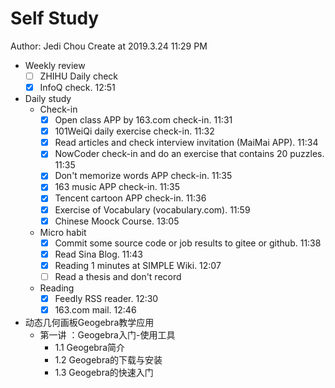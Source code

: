 # Self Study

Author: Jedi Chou
Create at 2019.3.24 11:29 PM

* Weekly review
  -[ ] ZHIHU Daily check
  -[x] InfoQ check. 12:51

* Daily study
  * Check-in
    -[x] Open class APP by 163.com check-in. 11:31
    -[x] 101WeiQi daily exercise check-in. 11:32
    -[x] Read articles and check interview invitation (MaiMai APP). 11:34
    -[x] NowCoder check-in and do an exercise that contains 20 puzzles. 11:35
    -[x] Don't memorize words APP check-in. 11:35
    -[x] 163 music APP check-in. 11:35
    -[x] Tencent cartoon APP check-in. 11:36
    -[x] Exercise of Vocabulary (vocabulary.com). 11:59
    -[x] Chinese Moock Course. 13:05

  * Micro habit
    -[x] Commit some source code or job results to gitee or github. 11:38
    -[x] Read Sina Blog. 11:43
    -[x] Reading 1 minutes at SIMPLE Wiki. 12:07
    -[ ] Read a thesis and don't record

  * Reading
    -[x] Feedly RSS reader. 12:30
    -[x] 163.com mail. 12:46

* 动态几何画板Geogebra教学应用
  * 第一讲 ：Geogebra入门-使用工具
    * 1.1 Geogebra简介
    * 1.2 Geogebra的下载与安装
    * 1.3 Geogebra的快速入门
